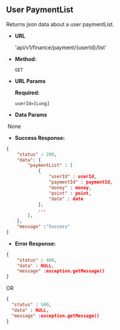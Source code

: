 
**User PaymentList**
----
  Returns json data about a user paymentList.

* **URL**

  'api/v1/finance/payment/{userId}/list'

* **Method:**

  `GET`
  
*  **URL Params**

   **Required:**

   `userId=[Long]`

* **Data Params**

​		None

  

* **Success Response:**

```json
{
	"status" : 200,
	"data": {
        "paymentList" : [
            {
            	"userId" : userId,
        		"paymentId" : paymentId,
        		"money" : money,
        		"point" : point,
        		"date" : date
            },	
    		...
        ],
    },
	"message" :"Success"
}
```

* **Error Response:**

```json
{
	"status" : 400,
	"data" : NULL,
	"message" :exception.getMessage()
}
```

  OR

  ```json
{
	"status" : 500,
	"data" : NULL,
	"message" :exception.getMessage()
}
  ```

